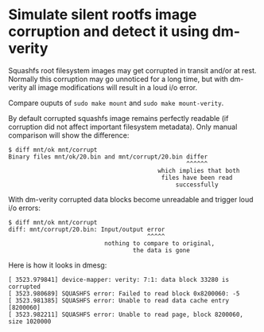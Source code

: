 # Simulate silent rootfs image corruption and detect it using dm-verity

Squashfs root filesystem images may get corrupted in transit and/or at rest.
Normally this corruption may go unnoticed for a long time, but with dm-verity
all image modifications will result in a loud i/o error.

Compare ouputs of `sudo make mount` and `sudo make mount-verity`.

By default corrupted squashfs image remains perfectly readable (if corruption did not
affect important filesystem metadata). Only manual comparison will show the difference:

```console
$ diff mnt/ok mnt/corrupt
Binary files mnt/ok/20.bin and mnt/corrupt/20.bin differ
                                                  ^^^^^^
                                          which implies that both
                                           files have been read
                                               successfully
```

With dm-verity corrupted data blocks become unreadable and trigger loud i/o
errors:

```console
$ diff mnt/ok mnt/corrupt
diff: mnt/corrupt/20.bin: Input/output error
                                       ^^^^^
                           nothing to compare to original,
                                   the data is gone
```

Here is how it looks in dmesg:

```dmesg
[ 3523.979841] device-mapper: verity: 7:1: data block 33280 is corrupted
[ 3523.980689] SQUASHFS error: Failed to read block 0x8200060: -5
[ 3523.981385] SQUASHFS error: Unable to read data cache entry [8200060]
[ 3523.982211] SQUASHFS error: Unable to read page, block 8200060, size 1020000
```
